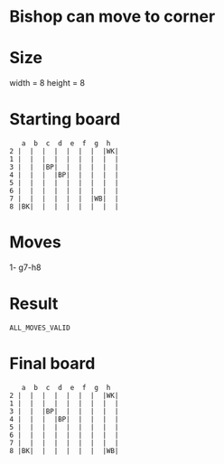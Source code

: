 # Bishop can move to corner

# Size
width = 8
height = 8

# Starting board
```
   a  b  c  d  e  f  g  h
2 |  |  |  |  |  |  |  |WK|
1 |  |  |  |  |  |  |  |  |
3 |  |  |BP|  |  |  |  |  |
4 |  |  |  |BP|  |  |  |  |
5 |  |  |  |  |  |  |  |  |
6 |  |  |  |  |  |  |  |  |
7 |  |  |  |  |  |  |WB|  |
8 |BK|  |  |  |  |  |  |  |
```
# Moves
1- g7-h8



# Result
`ALL_MOVES_VALID`

# Final board
```
   a  b  c  d  e  f  g  h
2 |  |  |  |  |  |  |  |WK|
1 |  |  |  |  |  |  |  |  |
3 |  |  |BP|  |  |  |  |  |
4 |  |  |  |BP|  |  |  |  |
5 |  |  |  |  |  |  |  |  |
6 |  |  |  |  |  |  |  |  |
7 |  |  |  |  |  |  |  |  |
8 |BK|  |  |  |  |  |  |WB|
```
